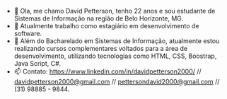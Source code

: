 - 👋 Ola, me chamo David Petterson, tenho 22 anos e sou estudante de Sistemas de Informação na região de Belo Horizonte, MG.
- 💼 Atualmente trabalho como estagiário em desenvolvimento de software.
- 📘 Além do Bacharelado em Sistemas de Informação, atualmente estou realizando cursos complementares voltados para a área de desenvolvimento, utilizando tecnologias como HTML, CSS, Boostrap, Java Script, C#.
- 📫 Contato: https://www.linkedin.com/in/davidpetterson2000/  //  davidpetterson2000@gmail.com  //  pettersondavid2000@gmail.com  // (31) 98885 - 9844.
